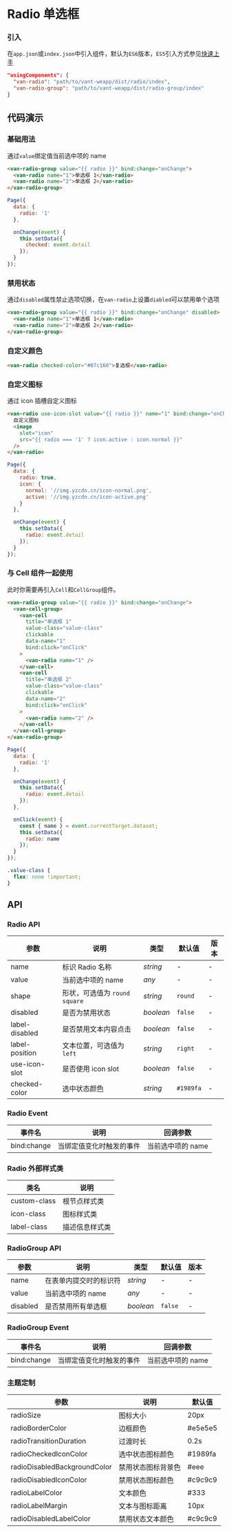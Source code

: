 # Radio 单选框

### 引入

在`app.json`或`index.json`中引入组件，默认为`ES6`版本，`ES5`引入方式参见[快速上手](#/quickstart)

```json
"usingComponents": {
  "van-radio": "path/to/vant-weapp/dist/radio/index",
  "van-radio-group": "path/to/vant-weapp/dist/radio-group/index"
}
```

## 代码演示

### 基础用法

通过`value`绑定值当前选中项的 name

```html
<van-radio-group value="{{ radio }}" bind:change="onChange">
  <van-radio name="1">单选框 1</van-radio>
  <van-radio name="2">单选框 2</van-radio>
</van-radio-group>
```

```js
Page({
  data: {
    radio: '1'
  },

  onChange(event) {
    this.setData({
      checked: event.detail
    });
  }
});
```

### 禁用状态

通过`disabled`属性禁止选项切换，在`van-radio`上设置`diabled`可以禁用单个选项

```html
<van-radio-group value="{{ radio }}" bind:change="onChange" disabled>
  <van-radio name="1">单选框 1</van-radio>
  <van-radio name="2">单选框 2</van-radio>
</van-radio-group>
```

### 自定义颜色

 ```html
<van-radio checked-color="#07c160">复选框</van-radio>
```

### 自定义图标

通过 icon 插槽自定义图标

```html
<van-radio use-icon-slot value="{{ radio }}" name="1" bind:change="onChange">
  自定义图标
  <image
    slot="icon"
    src="{{ radio === '1' ? icon.active : icon.normal }}"
  />
</van-radio>
```

```js
Page({
  data: {
    radio: true,
    icon: {
      normal: '//img.yzcdn.cn/icon-normal.png',
      active: '//img.yzcdn.cn/icon-active.png'
    }
  },

  onChange(event) {
    this.setData({
      radio: event.detail
    });
  }
});
```

### 与 Cell 组件一起使用

此时你需要再引入`Cell`和`CellGroup`组件。

```html
<van-radio-group value="{{ radio }}" bind:change="onChange">
  <van-cell-group>
    <van-cell
      title="单选框 1"
      value-class="value-class"
      clickable
      data-name="1"
      bind:click="onClick"
    >
      <van-radio name="1" />
    </van-cell>
    <van-cell
      title="单选框 2"
      value-class="value-class"
      clickable
      data-name="2"
      bind:click="onClick"
    >
      <van-radio name="2" />
    </van-cell>
  </van-cell-group>
</van-radio-group>
```

```js
Page({
  data: {
    radio: '1'
  },

  onChange(event) {
    this.setData({
      radio: event.detail
    });
  },

  onClick(event) {
    const { name } = event.currentTarget.dataset;
    this.setData({
      radio: name
    });
  }
});
```

```css
.value-class {
  flex: none !important;
}
```

## API

### Radio API

| 参数 | 说明 | 类型 | 默认值 | 版本 |
|-----------|-----------|-----------|-------------|-------------|
| name | 标识 Radio 名称 | *string* | - | - |
| value | 当前选中项的 name | *any* | - | - |
| shape | 形状，可选值为 `round` `square` | *string* | `round` | - |
| disabled | 是否为禁用状态 | *boolean* | `false` | - |
| label-disabled | 是否禁用文本内容点击 | *boolean* | `false` | - |
| label-position | 文本位置，可选值为 `left` | *string* | `right` | - |
| use-icon-slot | 是否使用 icon slot | *boolean* | `false` | - |
| checked-color | 选中状态颜色 | *string* | `#1989fa` | - |

### Radio Event

| 事件名 | 说明 | 回调参数 |
|-----------|-----------|-----------|
| bind:change | 当绑定值变化时触发的事件 | 当前选中项的 name |

### Radio 外部样式类

| 类名 | 说明 |
|-----------|-----------|
| custom-class | 根节点样式类 |
| icon-class | 图标样式类 |
| label-class | 描述信息样式类 |

### RadioGroup API

| 参数 | 说明 | 类型 | 默认值 | 版本 |
|-----------|-----------|-----------|-------------|-------------|
| name | 在表单内提交时的标识符 | *string* | - | - |
| value | 当前选中项的 name | *any* | - | - |
| disabled | 是否禁用所有单选框 | *boolean* | `false` | - |

### RadioGroup Event

| 事件名 | 说明 | 回调参数 |
|-----------|-----------|-----------|
| bind:change | 当绑定值变化时触发的事件 | 当前选中项的 name |

### 主题定制

| 参数 | 说明 | 默认值 |
|-----------|-----------|-----------|
| radioSize | 图标大小 | 20px |
| radioBorderColor | 边框颜色 | #e5e5e5 |
| radioTransitionDuration | 过渡时长 | 0.2s |
| radioCheckedIconColor | 选中状态图标颜色 | #1989fa |
| radioDisabledBackgroundColor | 禁用状态图标背景色 | #eee |
| radioDisabledIconColor | 禁用状态图标颜色 | #c9c9c9 |
| radioLabelColor | 文本颜色 | #333 |
| radioLabelMargin | 文本与图标距离 | 10px |
| radioDisabledLabelColor | 禁用状态文本颜色 | #c9c9c9 |

